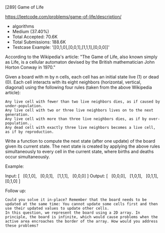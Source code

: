 [289] Game of Life  

https://leetcode.com/problems/game-of-life/description/

* algorithms
* Medium (37.40%)
* Total Accepted:    70.6K
* Total Submissions: 188.6K
* Testcase Example:  '[[0,1,0],[0,0,1],[1,1,1],[0,0,0]]'

According to the Wikipedia's article: "The Game of Life, also known simply as Life, is a cellular automaton devised by the British mathematician John Horton Conway in 1970."

Given a board with m by n cells, each cell has an initial state live (1) or dead (0). Each cell interacts with its eight neighbors (horizontal, vertical, diagonal) using the following four rules (taken from the above Wikipedia article):


	Any live cell with fewer than two live neighbors dies, as if caused by under-population.
	Any live cell with two or three live neighbors lives on to the next generation.
	Any live cell with more than three live neighbors dies, as if by over-population..
	Any dead cell with exactly three live neighbors becomes a live cell, as if by reproduction.


Write a function to compute the next state (after one update) of the board given its current state. The next state is created by applying the above rules simultaneously to every cell in the current state, where births and deaths occur simultaneously.

Example:


Input: 
[
  [0,1,0],
  [0,0,1],
  [1,1,1],
  [0,0,0]
]
Output: 
[
  [0,0,0],
  [1,0,1],
  [0,1,1],
  [0,1,0]
]


Follow up:


	Could you solve it in-place? Remember that the board needs to be updated at the same time: You cannot update some cells first and then use their updated values to update other cells.
	In this question, we represent the board using a 2D array. In principle, the board is infinite, which would cause problems when the active area encroaches the border of the array. How would you address these problems?


